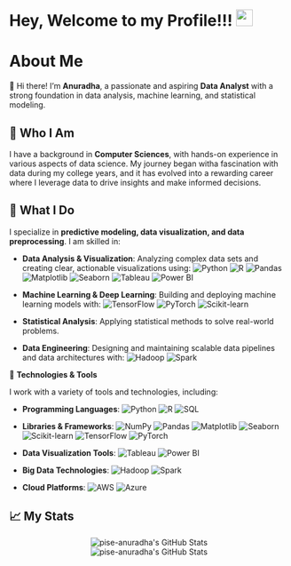 # Hey, Welcome to my Profile!!! <img src="https://raw.githubusercontent.com/MartinHeinz/MartinHeinz/master/wave.gif" width="30px">

# About Me

👋 Hi there! I’m **Anuradha**, a passionate and aspiring **Data Analyst** with a strong foundation in data analysis, machine learning, and statistical modeling.

## 🧩 Who I Am

I have a background in **Computer Sciences**, with hands-on experience in various aspects of data science. My journey began witha fascination with data during my college years, and it has evolved into a rewarding career where I leverage data to drive insights and make informed decisions.

## 💼 What I Do

I specialize in **predictive modeling, data visualization, and data preprocessing**. I am skilled in:

- **Data Analysis & Visualization**: Analyzing complex data sets and creating clear, actionable visualizations using:
  ![Python](https://img.shields.io/badge/Python-3776AB?style=flat&logo=python&logoColor=white)
  ![R](https://img.shields.io/badge/R-276DC3?style=flat&logo=r&logoColor=white)
  ![Pandas](https://img.shields.io/badge/Pandas-150458?style=flat&logo=pandas&logoColor=white)
  ![Matplotlib](https://img.shields.io/badge/Matplotlib-003B57?style=flat&logo=matplotlib&logoColor=white)
  ![Seaborn](https://img.shields.io/badge/Seaborn-00A3E0?style=flat&logo=seaborn&logoColor=white)
  ![Tableau](https://img.shields.io/badge/Tableau-E97627?style=flat&logo=tableau&logoColor=white)
  ![Power BI](https://img.shields.io/badge/Power_BI-F2C811?style=flat&logo=powerbi&logoColor=black)
  
- **Machine Learning & Deep Learning**: Building and deploying machine learning models with:
  ![TensorFlow](https://img.shields.io/badge/TensorFlow-FF6F00?style=flat&logo=tensorflow&logoColor=white)
  ![PyTorch](https://img.shields.io/badge/PyTorch-EE4C2C?style=flat&logo=pytorch&logoColor=white)
  ![Scikit-learn](https://img.shields.io/badge/Scikit--learn-F7931E?style=flat&logo=scikit-learn&logoColor=white)
  
- **Statistical Analysis**: Applying statistical methods to solve real-world problems.
- **Data Engineering**: Designing and maintaining scalable data pipelines and data architectures with:
  ![Hadoop](https://img.shields.io/badge/Hadoop-66CCFF?style=flat&logo=apachehadoop&logoColor=white)
  ![Spark](https://img.shields.io/badge/Apache_Spark-E25A1C?style=flat&logo=apache-spark&logoColor=white)

<!--🌟 **Projects**

Here are a few projects that showcase my skills and interests:

- **[Flight Arrival Delay Prediction](https://github.com/pise-anuradha/flight-delay-prediction)**: Developed a deep learning model to predict flight delays using TensorFlow and Keras.
- **[Employee Retention Analysis](https://github.com/pise-anuradha/employee-retention-analysis)**: Analyzed employee retention data to predict turnover rates and suggest retention strategies.
- **[Skill Gap Analysis for Training Programs](https://github.com/pise-anuradha/skill-gap-analysis)**: Conducted a skill gap analysis for a finance company to design effective training programs for employees.

Feel free to explore my repositories to see more of my work! -->

🔧 **Technologies & Tools**

I work with a variety of tools and technologies, including:

- **Programming Languages**:
  ![Python](https://img.shields.io/badge/Python-3776AB?style=flat&logo=python&logoColor=white)
  ![R](https://img.shields.io/badge/R-276DC3?style=flat&logo=r&logoColor=white)
  ![SQL](https://img.shields.io/badge/SQL-4479A1?style=flat&logo=sqlite&logoColor=white)

- **Libraries & Frameworks**:
  ![NumPy](https://img.shields.io/badge/NumPy-013243?style=flat&logo=numpy&logoColor=white)
  ![Pandas](https://img.shields.io/badge/Pandas-150458?style=flat&logo=pandas&logoColor=white)
  ![Matplotlib](https://img.shields.io/badge/Matplotlib-003B57?style=flat&logo=matplotlib&logoColor=white)
  ![Seaborn](https://img.shields.io/badge/Seaborn-00A3E0?style=flat&logo=seaborn&logoColor=white)
  ![Scikit-learn](https://img.shields.io/badge/Scikit--learn-F7931E?style=flat&logo=scikit-learn&logoColor=white)
  ![TensorFlow](https://img.shields.io/badge/TensorFlow-FF6F00?style=flat&logo=tensorflow&logoColor=white)
  ![PyTorch](https://img.shields.io/badge/PyTorch-EE4C2C?style=flat&logo=pytorch&logoColor=white)

- **Data Visualization Tools**:
  ![Tableau](https://img.shields.io/badge/Tableau-E97627?style=flat&logo=tableau&logoColor=white)
  ![Power BI](https://img.shields.io/badge/Power_BI-F2C811?style=flat&logo=powerbi&logoColor=black)

- **Big Data Technologies**:
  ![Hadoop](https://img.shields.io/badge/Hadoop-66CCFF?style=flat&logo=apachehadoop&logoColor=white)
  ![Spark](https://img.shields.io/badge/Apache_Spark-E25A1C?style=flat&logo=apache-spark&logoColor=white)

- **Cloud Platforms**:
  ![AWS](https://img.shields.io/badge/AWS-232F3E?style=flat&logo=amazonaws&logoColor=white)
  ![Azure](https://img.shields.io/badge/Azure-0078D4?style=flat&logo=microsoftazure&logoColor=white)


## 📈 My Stats

<div align="center">
  
<img src="https://github-readme-stats.vercel.app/api?username=pise-anuradha&theme=synthwave&show_icons=true&hide_border=false&count_private=true" alt="pise-anuradha's GitHub Stats" />

</div>

<!--- <div align="center">
  
<img src="https://github-readme-stats.vercel.app/api/top-langs/?username=pise-anuradha&theme=synthwave&show_icons=true&hide_border=false&layout=compact" alt="pise-anuradha's GitHub Stats" /> 
  
</div> --->

<div align="center">
  
<img src="https://github-readme-streak-stats.herokuapp.com/?user=pise-anuradha&theme=synthwave&hide_border=false" alt="pise-anuradha's GitHub Stats" />

</div>

